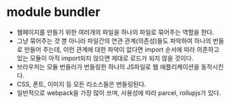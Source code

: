 # module bundler

- 웹페이지를 만들기 위한 여러개의 파일을 하나의 파일로 묶어주는 역할을 한다.
- 그냥 묶어주는 것 뿐 아니라 파일간의 연관 관계(의존성)들도 파악하여 하나의 번들로 만들어 주는데, 이런 관계에 대한 파악이 없다면 import 순서에 따라 의존하고 있는 모듈이 아직 import되지 않으면 제대로 로드가 되지 않을 것이다.
- 브라우저는 모듈 번들러가 번들링한 하나의 JS파일로 웹 애플리케이션을 동작시킨다.
- CSS, 폰트, 이미지 등 모든 리소스들은 번들링된다.
- 일반적으로 webpack을 가장 많이 쓰며, 사용성에 따라 parcel, rollupjs가 있다.
